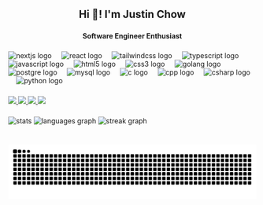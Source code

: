 <h2 align="center">Hi 👋! I'm Justin Chow</h2>

###

<h4 align="center">Software Engineer Enthusiast</h4>

###

<div align="left">
  <img src="https://cdn.jsdelivr.net/gh/devicons/devicon/icons/nextjs/nextjs-original.svg" height="30" alt="nextjs logo"  />
  <img width="12" />
  <img src="https://cdn.jsdelivr.net/gh/devicons/devicon/icons/react/react-original.svg" height="30" alt="react logo"  />
  <img width="12" />
  <img src="https://cdn.simpleicons.org/tailwindcss/06B6D4" height="30" alt="tailwindcss logo"  />
  <img width="12" />
  <img src="https://cdn.jsdelivr.net/gh/devicons/devicon/icons/typescript/typescript-original.svg" height="30" alt="typescript logo"  />
  <img width="12" />
  <img src="https://cdn.jsdelivr.net/gh/devicons/devicon/icons/javascript/javascript-original.svg" height="30" alt="javascript logo"  />
  <img width="12" />
  <img src="https://cdn.jsdelivr.net/gh/devicons/devicon/icons/html5/html5-original.svg" height="30" alt="html5 logo"  />
  <img width="12" />
  <img src="https://cdn.jsdelivr.net/gh/devicons/devicon/icons/css3/css3-original.svg" height="30" alt="css3 logo"  />
  <img width="12" />
  <img src="https://cdn.jsdelivr.net/gh/devicons/devicon@latest/icons/go/go-original-wordmark.svg" height="30" alt="golang logo"  />
  <img width="12" />
  <img src="https://cdn.jsdelivr.net/gh/devicons/devicon@latest/icons/postgresql/postgresql-plain.svg" height="30" alt="postgre logo"  />
  <img width="12" />          
  <img src="https://cdn.jsdelivr.net/gh/devicons/devicon@latest/icons/mysql/mysql-original.svg" height="30" alt="mysql logo"  />
  <img width="12" />                    
  <img src="https://cdn.jsdelivr.net/gh/devicons/devicon@latest/icons/c/c-original.svg" height="30" alt="c logo"  />
  <img width="12" />
  <img src="https://cdn.jsdelivr.net/gh/devicons/devicon@latest/icons/cplusplus/cplusplus-original.svg" height="30" alt="cpp logo"  />
  <img width="12" />   
  <img src="https://cdn.jsdelivr.net/gh/devicons/devicon/icons/csharp/csharp-original.svg" height="30" alt="csharp logo"  />
  <img width="12" />
  <img src="https://cdn.jsdelivr.net/gh/devicons/devicon/icons/python/python-original.svg" height="30" alt="python logo"  />

</div>

###

<div style="display: inline-block;">
  <a href="https://justin.chow.my.id" target="blank">
    <img src="https://img.shields.io/badge/justin.chow.my.id-000000?style=for-the-badge&logo=home&logoColor=white"/>
  </a>
  <a href="mailto:justin.chow05@gmail.com" target="blank">
    <img src="https://img.shields.io/badge/justin.chow05@gmail.com-000000?style=for-the-badge&logo=gmail&logoColor=white"/>
  </a>
  <a href="https://instagram.com/justinnchoww" target="blank">
    <img src="https://img.shields.io/badge/instagram-000000?style=for-the-badge&logo=instagram&logoColor=white"/>
  </a>
  <a href="https://linkedin.com/in/chowjustin" target="blank">
    <img src="https://img.shields.io/badge/linkedin-000000?style=for-the-badge&logo=linkedin&logoColor=white"/>
  </a>
</div>

###

<div align="left">
  <img src="https://github-readme-stats.vercel.app/api?username=chowjustin&show_icons=true&theme=dracula&hide=stars&show=prs_merged&hide_rank=true" height="150" alt="stats"  /> 
  <img src="https://github-readme-stats.vercel.app/api/top-langs/?username=chowjustin&locale=en&size_weight=0.5&count_weight=0.5&layout=compact&theme=dracula&hide_border=false&card_width=320" height="150" alt="languages graph"  /> 
  <img src="https://streak-stats.demolab.com?user=chowjustin&locale=en&mode=daily&theme=dracula&hide_border=false&border_radius=5" height="150" alt="streak graph"  />
</div>

###

<br clear="both">

<img src="https://raw.githubusercontent.com/chowjustin/chowjustin/output/snake.svg" alt="Snake animation" />

###
